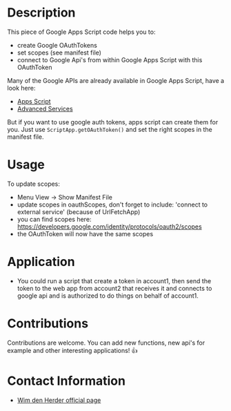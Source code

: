 
# Description
This piece of Google Apps Script code helps you to: 
- create Google OAuthTokens
- set scopes (see manifest file)
- connect to Google Api's from within Google Apps Script with this OAuthToken
 
Many of the Google APIs are already available in Google Apps Script, have a look here: 
- [Apps Script](https://developers.google.com/apps-script)
- [Advanced Services](https://developers.google.com/apps-script/guides/services/advanced)  
 
But if you want to use google auth tokens, apps script can create them for you. Just use 
```ScriptApp.getOAuthToken()```
and set the right scopes in the manifest file. 

# Usage
To update scopes:  
- Menu View -> Show Manifest File
- update scopes in oauthScopes, don't forget to include: 'connect to external service' (because of UrlFetchApp)
- you can find scopes here: https://developers.google.com/identity/protocols/oauth2/scopes
- the OAuthToken will now have the same scopes

# Application
* You could run a script that create a token in account1, then send the token to the web app from account2 that receives it and connects to google api and is authorized to do things on behalf of account1. 

# Contributions
Contributions are welcome. You can add new functions, new api's for example and other interesting applications! :+1:

# Contact Information
- [Wim den Herder official page](https://www.wimdenherder.com)